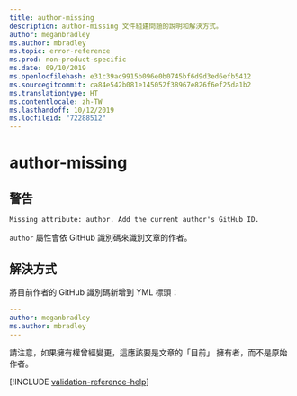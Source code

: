 ```yaml
---
title: author-missing
description: author-missing 文件組建問題的說明和解決方式。
author: meganbradley
ms.author: mbradley
ms.topic: error-reference
ms.prod: non-product-specific
ms.date: 09/10/2019
ms.openlocfilehash: e31c39ac9915b096e0b0745bf6d9d3ed6efb5412
ms.sourcegitcommit: ca84e542b081e145052f38967e826f6ef25da1b2
ms.translationtype: HT
ms.contentlocale: zh-TW
ms.lasthandoff: 10/12/2019
ms.locfileid: "72288512"
---
```

# <a name="author-missing"></a>author-missing

## <a name="warning"></a>警告

`Missing attribute: author. Add the current author's GitHub ID.`

`author` 屬性會依 GitHub 識別碼來識別文章的作者。 

## <a name="resolution"></a>解決方式

將目前作者的 GitHub 識別碼新增到 YML 標頭：

```yml
---
author: meganbradley
ms.author: mbradley
---
```

請注意，如果擁有權曾經變更，這應該要是文章的「目前」  擁有者，而不是原始作者。

<!--make sure to add this file to your includes folder and verify the path-->
[!INCLUDE [validation-reference-help](includes/validation-reference-help.md)]
